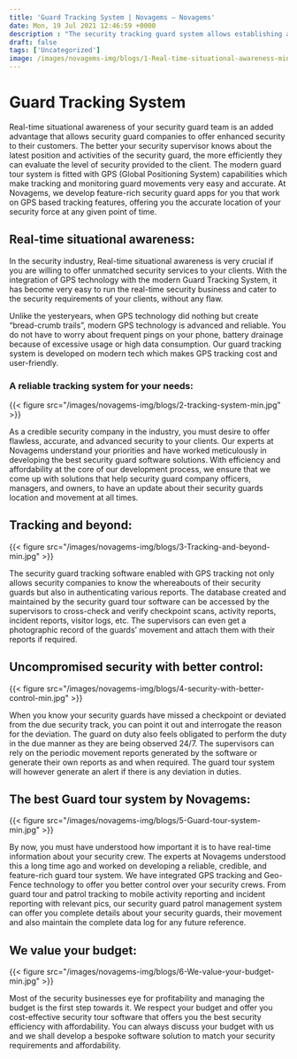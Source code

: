 ```yaml
---
title: 'Guard Tracking System | Novagems – Novagems'
date: Mon, 19 Jul 2021 12:46:59 +0000
description : "The security tracking guard system allows establishing a guard tour system effectively. Enjoy the benefits of guard tracking system and increase your efficiency."
draft: false
tags: ['Uncategorized']
image: /images/novagems-img/blogs/1-Real-time-situational-awareness-min.jpg
---
```


# Guard Tracking System

Real-time situational awareness of your security guard team is an added advantage that allows security guard companies to offer enhanced security to their customers. The better your security supervisor knows about the latest position and activities of the security guard, the more efficiently they can evaluate the level of security provided to the client. The modern guard tour system is fitted with GPS (Global Positioning System) capabilities which make tracking and monitoring guard movements very easy and accurate. At Novagems, we develop feature-rich security guard apps for you that work on GPS based tracking features, offering you the accurate location of your security force at any given point of time.


## Real-time situational awareness:


In the security industry, Real-time situational awareness is very crucial if you are willing to offer unmatched security services to your clients. With the integration of GPS technology with the modern Guard Tracking System, it has become very easy to run the real-time security business and cater to the security requirements of your clients, without any flaw.

Unlike the yesteryears, when GPS technology did nothing but create “bread-crumb trails”, modern GPS technology is advanced and reliable. You do not have to worry about frequent pings on your phone, battery drainage because of excessive usage or high data consumption. Our guard tracking system is developed on modern tech which makes GPS tracking cost and user-friendly.

### A reliable tracking system for your needs:

{{< figure src="/images/novagems-img/blogs/2-tracking-system-min.jpg" >}}

As a credible security company in the industry, you must desire to offer flawless, accurate, and advanced security to your clients. Our experts at Novagems understand your priorities and have worked meticulously in developing the best security guard software solutions. With efficiency and affordability at the core of our development process, we ensure that we come up with solutions that help security guard company officers, managers, and owners, to have an update about their security guards location and movement at all times.

Tracking and beyond:
---

{{< figure src="/images/novagems-img/blogs/3-Tracking-and-beyond-min.jpg" >}}

The security guard tracking software enabled with GPS tracking not only allows security companies to know the whereabouts of their security guards but also in authenticating various reports. The database created and maintained by the security guard tour software can be accessed by the supervisors to cross-check and verify checkpoint scans, activity reports, incident reports, visitor logs, etc. The supervisors can even get a photographic record of the guards’ movement and attach them with their reports if required.

Uncompromised security with better control:
---

{{< figure src="/images/novagems-img/blogs/4-security-with-better-control-min.jpg" >}}

When you know your security guards have missed a checkpoint or deviated from the due security track, you can point it out and interrogate the reason for the deviation. The guard on duty also feels obligated to perform the duty in the due manner as they are being observed 24/7. The supervisors can rely on the periodic movement reports generated by the software or generate their own reports as and when required. The guard tour system will however generate an alert if there is any deviation in duties.



The best Guard tour system by Novagems:
---

{{< figure src="/images/novagems-img/blogs/5-Guard-tour-system-min.jpg" >}}

By now, you must have understood how important it is to have real-time information about your security crew. The experts at Novagems understood this a long time ago and worked on developing a reliable, credible, and feature-rich guard tour system. We have integrated GPS tracking and Geo-Fence technology to offer you better control over your security crews. From guard tour and patrol tracking to mobile activity reporting and incident reporting with relevant pics, our security guard patrol management system can offer you complete details about your security guards, their movement and also maintain the complete data log for any future reference.

We value your budget:
---

{{< figure src="/images/novagems-img/blogs/6-We-value-your-budget-min.jpg" >}}

Most of the security businesses eye for profitability and managing the budget is the first step towards it. We respect your budget and offer you cost-effective security tour software that offers you the best security efficiency with affordability. You can always discuss your budget with us and we shall develop a bespoke software solution to match your security requirements and affordability.

